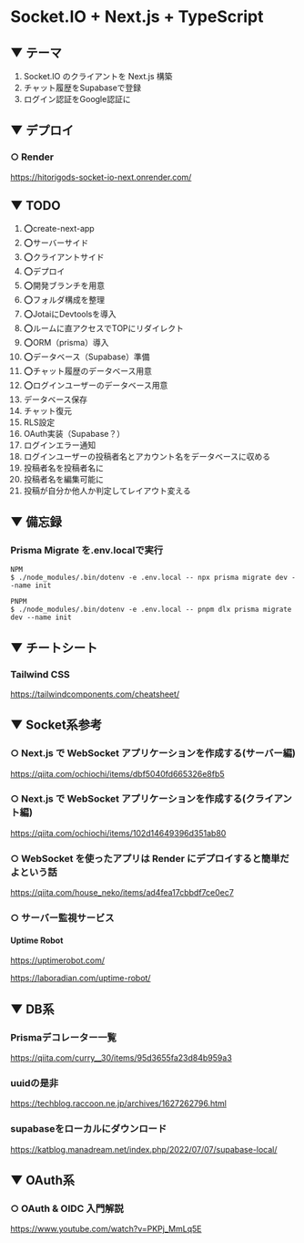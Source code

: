 # Socket.IO + Next.js + TypeScript

## ▼ テーマ

1. Socket.IO のクライアントを Next.js 構築
1. チャット履歴をSupabaseで登録
1. ログイン認証をGoogle認証に

## ▼ デプロイ

### ○ Render

https://hitorigods-socket-io-next.onrender.com/

## ▼ TODO

1. ⭕create-next-app
1. ⭕サーバーサイド
1. ⭕クライアントサイド
1. ⭕デプロイ
1. ⭕開発ブランチを用意
1. ⭕フォルダ構成を整理
1. ⭕JotaiにDevtoolsを導入
1. ⭕ルームに直アクセスでTOPにリダイレクト
1. ⭕ORM（prisma）導入
1. ⭕データベース（Supabase）準備
1. ⭕チャット履歴のデータベース用意
1. ⭕ログインユーザーのデータベース用意
1. データベース保存
1. チャット復元
1. RLS設定
1. OAuth実装（Supabase？）
1. ログインエラー通知
1. ログインユーザーの投稿者名とアカウント名をデータベースに収める
1. 投稿者名を投稿者名に
1. 投稿者名を編集可能に
1. 投稿が自分か他人か判定してレイアウト変える

## ▼ 備忘録

### Prisma Migrate を.env.localで実行

```
NPM
$ ./node_modules/.bin/dotenv -e .env.local -- npx prisma migrate dev --name init

PNPM
$ ./node_modules/.bin/dotenv -e .env.local -- pnpm dlx prisma migrate dev --name init
```

## ▼ チートシート

### Tailwind CSS

https://tailwindcomponents.com/cheatsheet/

## ▼ Socket系参考

### ○ Next.js で WebSocket アプリケーションを作成する(サーバー編)

https://qiita.com/ochiochi/items/dbf5040fd665326e8fb5

### ○ Next.js で WebSocket アプリケーションを作成する(クライアント編)

https://qiita.com/ochiochi/items/102d14649396d351ab80

### ○ WebSocket を使ったアプリは Render にデプロイすると簡単だよという話

https://qiita.com/house_neko/items/ad4fea17cbbdf7ce0ec7

### ○ サーバー監視サービス

#### Uptime Robot

https://uptimerobot.com/

https://laboradian.com/uptime-robot/

## ▼ DB系

### Prismaデコレーター一覧

https://qiita.com/curry__30/items/95d3655fa23d84b959a3

### uuidの是非

https://techblog.raccoon.ne.jp/archives/1627262796.html

### supabaseをローカルにダウンロード

https://katblog.manadream.net/index.php/2022/07/07/supabase-local/

## ▼ OAuth系

### ○ OAuth & OIDC 入門解説

https://www.youtube.com/watch?v=PKPj_MmLq5E
